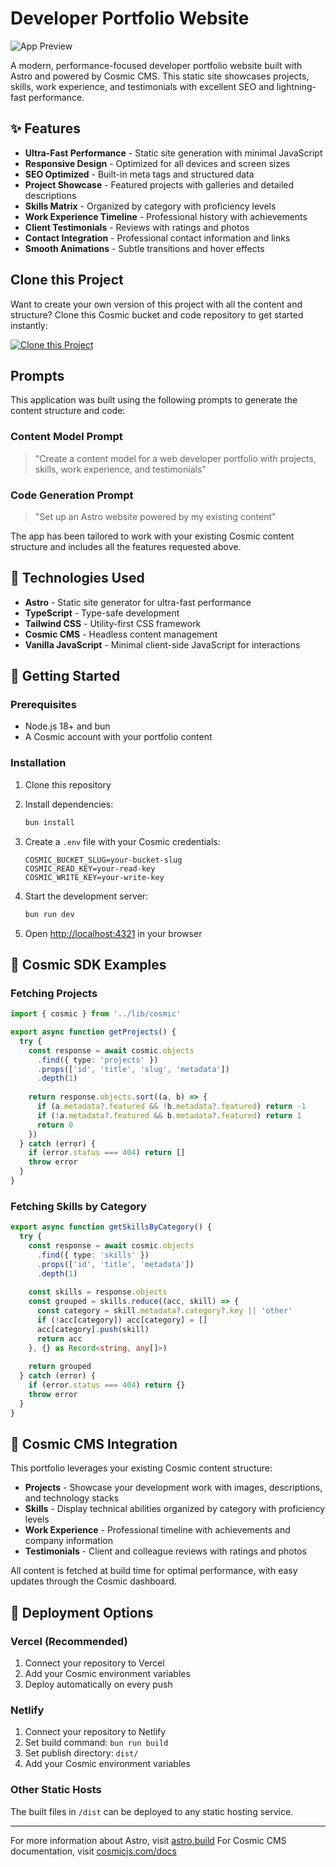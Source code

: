 # Developer Portfolio Website

![App Preview](https://imgix.cosmicjs.com/b8130620-82a3-11f0-a561-cd0208bbad0c-photo-1556742049-0cfed4f6a45d-1756230010001.jpg?w=1200&h=300&fit=crop&auto=format,compress)

A modern, performance-focused developer portfolio website built with Astro and powered by Cosmic CMS. This static site showcases projects, skills, work experience, and testimonials with excellent SEO and lightning-fast performance.

## ✨ Features

- **Ultra-Fast Performance** - Static site generation with minimal JavaScript
- **Responsive Design** - Optimized for all devices and screen sizes
- **SEO Optimized** - Built-in meta tags and structured data
- **Project Showcase** - Featured projects with galleries and detailed descriptions
- **Skills Matrix** - Organized by category with proficiency levels
- **Work Experience Timeline** - Professional history with achievements
- **Client Testimonials** - Reviews with ratings and photos
- **Contact Integration** - Professional contact information and links
- **Smooth Animations** - Subtle transitions and hover effects

## Clone this Project

Want to create your own version of this project with all the content and structure? Clone this Cosmic bucket and code repository to get started instantly:

[![Clone this Project](https://img.shields.io/badge/Clone%20this%20Project-29abe2?style=for-the-badge&logo=cosmic&logoColor=white)](https://app.cosmicjs.com/projects/new?clone_bucket=68adf0fb1f09167261d59132&clone_repository=68adf2891f09167261d5915d)

## Prompts

This application was built using the following prompts to generate the content structure and code:

### Content Model Prompt

> "Create a content model for a web developer portfolio with projects, skills, work experience, and testimonials"

### Code Generation Prompt

> "Set up an Astro website powered by my existing content"

The app has been tailored to work with your existing Cosmic content structure and includes all the features requested above.

## 🚀 Technologies Used

- **Astro** - Static site generator for ultra-fast performance
- **TypeScript** - Type-safe development
- **Tailwind CSS** - Utility-first CSS framework
- **Cosmic CMS** - Headless content management
- **Vanilla JavaScript** - Minimal client-side JavaScript for interactions

## 🏁 Getting Started

### Prerequisites

- Node.js 18+ and bun
- A Cosmic account with your portfolio content

### Installation

1. Clone this repository
2. Install dependencies:
   ```bash
   bun install
   ```

3. Create a `.env` file with your Cosmic credentials:
   ```env
   COSMIC_BUCKET_SLUG=your-bucket-slug
   COSMIC_READ_KEY=your-read-key
   COSMIC_WRITE_KEY=your-write-key
   ```

4. Start the development server:
   ```bash
   bun run dev
   ```

5. Open [http://localhost:4321](http://localhost:4321) in your browser

## 📡 Cosmic SDK Examples

### Fetching Projects
```typescript
import { cosmic } from '../lib/cosmic'

export async function getProjects() {
  try {
    const response = await cosmic.objects
      .find({ type: 'projects' })
      .props(['id', 'title', 'slug', 'metadata'])
      .depth(1)
    
    return response.objects.sort((a, b) => {
      if (a.metadata?.featured && !b.metadata?.featured) return -1
      if (!a.metadata?.featured && b.metadata?.featured) return 1
      return 0
    })
  } catch (error) {
    if (error.status === 404) return []
    throw error
  }
}
```

### Fetching Skills by Category
```typescript
export async function getSkillsByCategory() {
  try {
    const response = await cosmic.objects
      .find({ type: 'skills' })
      .props(['id', 'title', 'metadata'])
      .depth(1)
    
    const skills = response.objects
    const grouped = skills.reduce((acc, skill) => {
      const category = skill.metadata?.category?.key || 'other'
      if (!acc[category]) acc[category] = []
      acc[category].push(skill)
      return acc
    }, {} as Record<string, any[]>)
    
    return grouped
  } catch (error) {
    if (error.status === 404) return {}
    throw error
  }
}
```

## 🔗 Cosmic CMS Integration

This portfolio leverages your existing Cosmic content structure:

- **Projects** - Showcase your development work with images, descriptions, and technology stacks
- **Skills** - Display technical abilities organized by category with proficiency levels
- **Work Experience** - Professional timeline with achievements and company information
- **Testimonials** - Client and colleague reviews with ratings and photos

All content is fetched at build time for optimal performance, with easy updates through the Cosmic dashboard.

## 🚀 Deployment Options

### Vercel (Recommended)
1. Connect your repository to Vercel
2. Add your Cosmic environment variables
3. Deploy automatically on every push

### Netlify
1. Connect your repository to Netlify
2. Set build command: `bun run build`
3. Set publish directory: `dist/`
4. Add your Cosmic environment variables

### Other Static Hosts
The built files in `/dist` can be deployed to any static hosting service.

---

For more information about Astro, visit [astro.build](https://astro.build)
For Cosmic CMS documentation, visit [cosmicjs.com/docs](https://www.cosmicjs.com/docs)
<!-- README_END -->